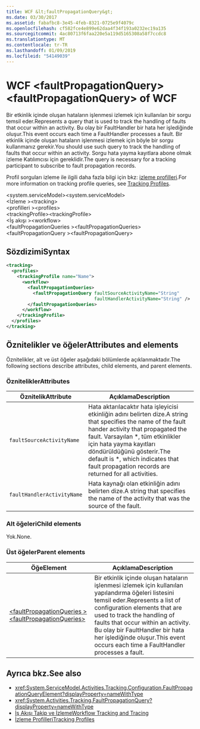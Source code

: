 ```yaml
---
title: WCF &lt;faultPropagationQuery&gt;
ms.date: 03/30/2017
ms.assetid: fabafbc8-3e45-4feb-8321-0725e9f4079c
ms.openlocfilehash: cf582fce4e899e62daa4f34f193a0232ec19a135
ms.sourcegitcommit: 4ac80713f6faa220e5a119d5165308a58f7ccdc8
ms.translationtype: MT
ms.contentlocale: tr-TR
ms.lasthandoff: 01/09/2019
ms.locfileid: "54149039"
---
```

# <a name="ltfaultpropagationquerygt-of-wcf"></a><span data-ttu-id="f5564-102">WCF &lt;faultPropagationQuery&gt;</span><span class="sxs-lookup"><span data-stu-id="f5564-102">&lt;faultPropagationQuery&gt; of WCF</span></span>

<span data-ttu-id="f5564-103">Bir etkinlik içinde oluşan hataların işlenmesi izlemek için kullanılan bir sorgu temsil eder.</span><span class="sxs-lookup"><span data-stu-id="f5564-103">Represents a query that is used to track the handling of faults that occur within an activity.</span></span>  <span data-ttu-id="f5564-104">Bu olay bir FaultHandler bir hata her işlediğinde oluşur.</span><span class="sxs-lookup"><span data-stu-id="f5564-104">This event occurs each time a FaultHandler processes a fault.</span></span> <span data-ttu-id="f5564-105">Bir etkinlik içinde oluşan hataların işlenmesi izlemek için böyle bir sorgu kullanmanız gerekir.</span><span class="sxs-lookup"><span data-stu-id="f5564-105">You should use such query to track the handling of faults that occur within an activity.</span></span> <span data-ttu-id="f5564-106">Sorgu hata yayma kayıtlara abone olmak izleme Katılımcısı için gereklidir.</span><span class="sxs-lookup"><span data-stu-id="f5564-106">The query is necessary for a  tracking participant to subscribe to fault propagation records.</span></span>  
  
<span data-ttu-id="f5564-107">Profil sorguları izleme ile ilgili daha fazla bilgi için bkz: [izleme profilleri](../../../../../docs/framework/windows-workflow-foundation/tracking-profiles.md).</span><span class="sxs-lookup"><span data-stu-id="f5564-107">For more information on tracking profile queries, see [Tracking Profiles](../../../../../docs/framework/windows-workflow-foundation/tracking-profiles.md).</span></span>  
  
<span data-ttu-id="f5564-108">\<system.serviceModel></span><span class="sxs-lookup"><span data-stu-id="f5564-108">\<system.serviceModel></span></span>  
<span data-ttu-id="f5564-109">\<İzleme ></span><span class="sxs-lookup"><span data-stu-id="f5564-109">\<tracking></span></span>  
<span data-ttu-id="f5564-110">\<profilleri ></span><span class="sxs-lookup"><span data-stu-id="f5564-110">\<profiles></span></span>  
<span data-ttu-id="f5564-111">\<trackingProfile></span><span class="sxs-lookup"><span data-stu-id="f5564-111">\<trackingProfile></span></span>  
<span data-ttu-id="f5564-112">\<İş akışı ></span><span class="sxs-lookup"><span data-stu-id="f5564-112">\<workflow></span></span>  
<span data-ttu-id="f5564-113">\<faultPropagationQueries ></span><span class="sxs-lookup"><span data-stu-id="f5564-113">\<faultPropagationQueries></span></span>  
<span data-ttu-id="f5564-114">\<faultPropagationQuery ></span><span class="sxs-lookup"><span data-stu-id="f5564-114">\<faultPropagationQuery></span></span>  
  
## <a name="syntax"></a><span data-ttu-id="f5564-115">Sözdizimi</span><span class="sxs-lookup"><span data-stu-id="f5564-115">Syntax</span></span>  
  
```xml  
<tracking>
  <profiles>
    <trackingProfile name="Name">
      <workflow>
        <faultPropagationQueries>
          <faultPropagationQuery faultSourceActivityName="String"
                                 faultHandlerActivityName="String" />
        </faultPropagationQueries>
      </workflow>
    </trackingProfile>
  </profiles>
</tracking>
```  
  
## <a name="attributes-and-elements"></a><span data-ttu-id="f5564-116">Öznitelikler ve öğeler</span><span class="sxs-lookup"><span data-stu-id="f5564-116">Attributes and elements</span></span>

<span data-ttu-id="f5564-117">Öznitelikler, alt ve üst öğeler aşağıdaki bölümlerde açıklanmaktadır.</span><span class="sxs-lookup"><span data-stu-id="f5564-117">The following sections describe attributes, child elements, and parent elements.</span></span>

### <a name="attributes"></a><span data-ttu-id="f5564-118">Öznitelikler</span><span class="sxs-lookup"><span data-stu-id="f5564-118">Attributes</span></span>  
  
|<span data-ttu-id="f5564-119">Öznitelik</span><span class="sxs-lookup"><span data-stu-id="f5564-119">Attribute</span></span>|<span data-ttu-id="f5564-120">Açıklama</span><span class="sxs-lookup"><span data-stu-id="f5564-120">Description</span></span>|  
|---------------|-----------------|  
|`faultSourceActivityName`|<span data-ttu-id="f5564-121">Hata aktarılacaktır hata işleyicisi etkinliğin adını belirten dize.</span><span class="sxs-lookup"><span data-stu-id="f5564-121">A string that specifies the name of the fault hander activity that propagated the fault.</span></span> <span data-ttu-id="f5564-122">Varsayılan \*, tüm etkinlikler için hata yayma kayıtları döndürüldüğünü gösterir.</span><span class="sxs-lookup"><span data-stu-id="f5564-122">The default is \*, which indicates that fault propagation records are returned for all activities.</span></span>|  
|`faultHandlerActivityName`|<span data-ttu-id="f5564-123">Hata kaynağı olan etkinliğin adını belirten dize.</span><span class="sxs-lookup"><span data-stu-id="f5564-123">A string that specifies the name of the activity that was the source of the fault.</span></span>|  
  
### <a name="child-elements"></a><span data-ttu-id="f5564-124">Alt öğeleri</span><span class="sxs-lookup"><span data-stu-id="f5564-124">Child elements</span></span>

<span data-ttu-id="f5564-125">Yok.</span><span class="sxs-lookup"><span data-stu-id="f5564-125">None.</span></span>
  
### <a name="parent-elements"></a><span data-ttu-id="f5564-126">Üst öğeler</span><span class="sxs-lookup"><span data-stu-id="f5564-126">Parent elements</span></span>  
  
|<span data-ttu-id="f5564-127">Öğe</span><span class="sxs-lookup"><span data-stu-id="f5564-127">Element</span></span>|<span data-ttu-id="f5564-128">Açıklama</span><span class="sxs-lookup"><span data-stu-id="f5564-128">Description</span></span>|  
|-------------|-----------------|  
|[<span data-ttu-id="f5564-129">\<faultPropagationQueries ></span><span class="sxs-lookup"><span data-stu-id="f5564-129">\<faultPropagationQueries></span></span>](faultpropagationqueries-of-wcf.md)|<span data-ttu-id="f5564-130">Bir etkinlik içinde oluşan hataların işlenmesi izlemek için kullanılan yapılandırma öğeleri listesini temsil eder.</span><span class="sxs-lookup"><span data-stu-id="f5564-130">Represents a list of configuration elements that are used to track the handling of faults that occur within an activity.</span></span>  <span data-ttu-id="f5564-131">Bu olay bir FaultHandler bir hata her işlediğinde oluşur.</span><span class="sxs-lookup"><span data-stu-id="f5564-131">This event occurs each time a FaultHandler processes a fault.</span></span>|
  
## <a name="see-also"></a><span data-ttu-id="f5564-132">Ayrıca bkz.</span><span class="sxs-lookup"><span data-stu-id="f5564-132">See also</span></span>  
 
- <xref:System.ServiceModel.Activities.Tracking.Configuration.FaultPropagationQueryElement?displayProperty=nameWithType>
- <xref:System.Activities.Tracking.FaultPropagationQuery?displayProperty=nameWithType>
- [<span data-ttu-id="f5564-133">İş Akışı Takip ve İzleme</span><span class="sxs-lookup"><span data-stu-id="f5564-133">Workflow Tracking and Tracing</span></span>](../../../../../docs/framework/windows-workflow-foundation/workflow-tracking-and-tracing.md)
- [<span data-ttu-id="f5564-134">İzleme Profilleri</span><span class="sxs-lookup"><span data-stu-id="f5564-134">Tracking Profiles</span></span>](../../../../../docs/framework/windows-workflow-foundation/tracking-profiles.md)
